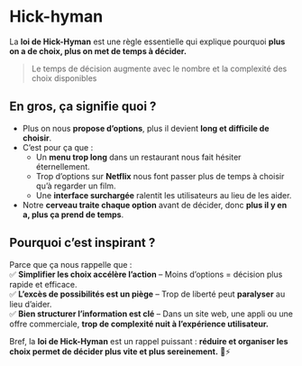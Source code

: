 # Hick-hyman

La **loi de Hick-Hyman** est une règle essentielle qui explique pourquoi **plus on a de choix, plus on met de temps à décider.**  

> Le temps de décision augmente avec le nombre et la complexité des choix disponibles

## En gros, ça signifie quoi ?

- Plus on nous **propose d’options**, plus il devient **long et difficile de choisir**.  
- C’est pour ça que :  
  - Un **menu trop long** dans un restaurant nous fait hésiter éternellement.  
  - Trop d’options sur **Netflix** nous font passer plus de temps à choisir qu’à regarder un film.  
  - Une **interface surchargée** ralentit les utilisateurs au lieu de les aider.  
- Notre **cerveau traite chaque option** avant de décider, donc **plus il y en a, plus ça prend de temps**.  

## Pourquoi c’est inspirant ?

Parce que ça nous rappelle que :  
✅ **Simplifier les choix accélère l’action** – Moins d’options = décision plus rapide et efficace.  
✅ **L’excès de possibilités est un piège** – Trop de liberté peut **paralyser** au lieu d’aider.  
✅ **Bien structurer l’information est clé** – Dans un site web, une appli ou une offre commerciale, **trop de complexité nuit à l’expérience utilisateur.**  

Bref, la **loi de Hick-Hyman** est un rappel puissant : **réduire et organiser les choix permet de décider plus vite et plus sereinement.** 🎯⚡
